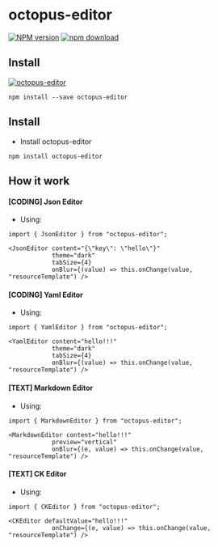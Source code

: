 # octopus-editor

[![NPM version][npm-image]][npm-url] [![npm download][download-image]][download-url]

[npm-image]: http://img.shields.io/npm/v/octopus-editor.svg?style=flat-square
[npm-url]: http://npmjs.org/package/octopus-editor
[download-image]: https://img.shields.io/npm/dm/octopus-editor.svg?style=flat-square
[download-url]: https://npmjs.org/package/octopus-editor

## Install

[![octopus-editor](https://nodei.co/npm/octopus-editor.png)](https://npmjs.org/package/octopus-editor)

```
npm install --save octopus-editor
```

## Install

- Install octopus-editor

```
npm install octopus-editor
```

## How it work

#### [CODING] Json Editor

- Using:

```
import { JsonEditor } from "octopus-editor";

<JsonEditor content="{\"key\": \"hello\"}"
            theme="dark"
            tabSize={4}
            onBlur={(value) => this.onChange(value, "resourceTemplate") />
```

#### [CODING] Yaml Editor

- Using:

```
import { YamlEditor } from "octopus-editor";

<YamlEditor content="hello!!!"
            theme="dark"
            tabSize={4}
            onBlur={(value) => this.onChange(value, "resourceTemplate") />
```

#### [TEXT] Markdown Editor

- Using:

```
import { MarkdownEditor } from "octopus-editor";

<MarkdownEditor content="hello!!!"
            preview="vertical"
            onBlur={(e, value) => this.onChange(value, "resourceTemplate") />
```

#### [TEXT] CK Editor

- Using:

```
import { CKEditor } from "octopus-editor";

<CKEditor defaultValue="hello!!!"
            onChange={(e, value) => this.onChange(value, "resourceTemplate") />
```

